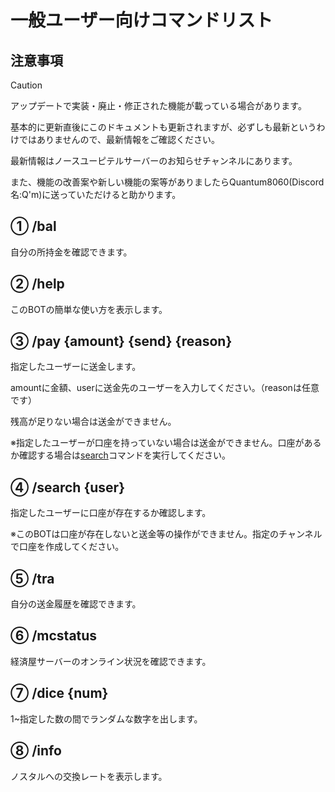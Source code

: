 # 一般ユーザー向けコマンドリスト

## 注意事項
> [!CAUTION]
> アップデートで実装・廃止・修正された機能が載っている場合があります。
>
> 基本的に更新直後にこのドキュメントも更新されますが、必ずしも最新というわけではありませんので、最新情報をご確認ください。
>
> 最新情報はノースユーピテルサーバーのお知らせチャンネルにあります。
>
> また、機能の改善案や新しい機能の案等がありましたらQuantum8060(Discord名:Q'm)に送っていただけると助かります。

## ① /bal

自分の所持金を確認できます。


## ② /help

このBOTの簡単な使い方を表示します。


## ③ /pay \{amount\} \{send\} \{reason\}

指定したユーザーに送金します。

amountに金額、userに送金先のユーザーを入力してください。（reasonは任意です）

残高が足りない場合は送金ができません。

※指定したユーザーが口座を持っていない場合は送金ができません。口座があるか確認する場合は[search](https://github.com/Quantum8060-org/North-Jupiter-BOT-docs/blob/main/docs/COMMANDS.md#-search-user)コマンドを実行してください。


## ④ /search \{user\}
指定したユーザーに口座が存在するか確認します。

※このBOTは口座が存在しないと送金等の操作ができません。指定のチャンネルで口座を作成してください。


## ⑤ /tra
自分の送金履歴を確認できます。


## ⑥ /mcstatus
経済屋サーバーのオンライン状況を確認できます。


## ⑦ /dice \{num\}
1~指定した数の間でランダムな数字を出します。


## ⑧ /info
ノスタルへの交換レートを表示します。